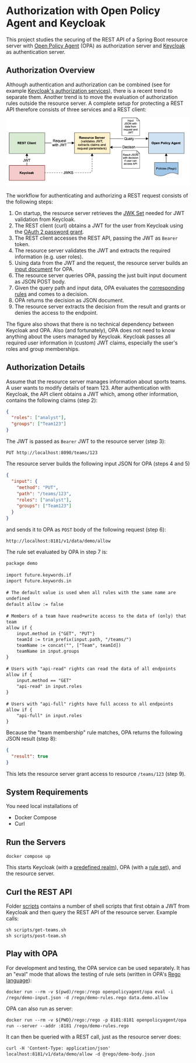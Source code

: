 # Authorization with Open Policy Agent and Keycloak
This project studies the securing of the REST API of a Spring Boot resource server
with [Open Policy Agent](https://www.openpolicyagent.org) (OPA) as authorization server
and [Keycloak](https://www.keycloak.org) as authentication server.

## Authorization Overview
Although authentication and authorization can be combined (see for example [Keycloak's authorization services](https://www.keycloak.org/docs/latest/authorization_services/)),
there is a recent trend to separate them. Another trend is to move the evaluation of authorization rules outside the resource server.
A complete setup for protecting a REST API therefore consists of three services and a REST client:

![Architecture](architecture.png)

The workflow for authenticating and authorizing a REST request consists of the following steps: 
1. On startup, the resource server retrieves the [JWK Set](https://datatracker.ietf.org/doc/html/rfc7517) needed for JWT validation from Keycloak.
2. The REST client (curl) obtains a JWT for the user from Keycloak using the [OAuth 2 password grant](https://oauth.net/2/grant-types/password/).
3. The REST client accesses the REST API, passing the JWT as `Bearer` token.
4. The resource server validates the JWT and extracts the required information (e.g. user roles).
5. Using data from the JWT and the request, the resource server builds an [input document](./rego/demo-body.json) for OPA.
6. The resource server queries OPA, passing the just built input document as JSON POST body.
7. Given the query path and input data, OPA evaluates the [corresponding rules](./rego/demo-rules.rego) and comes to a decision.
8. OPA returns the decision as JSON document.
9. The resource server extracts the decision from the result and grants or denies the access to the endpoint.

The figure also shows that there is no technical dependency between Keycloak and OPA.
Also (and fortunately), OPA does not need to know anything about the users managed by Keycloak.
Keycloak passes all required user information in (custom) JWT claims, especially the user's roles and group memberships.

## Authorization Details
Assume that the resource server manages information about sports teams.
A user wants to modify details of team 123.
After authentication with Keycloak, the API client obtains a JWT which, among other information,
contains the following claims (step 2):  
```json
{
  "roles": ["analyst"],
  "groups": ["Team123"]
}
```
The JWT is passed as `Bearer` JWT to the resource server (step 3): 
```
PUT http://localhost:8090/teams/123
```
The resource server builds the following input JSON for OPA (steps 4 and 5)
```json
{
  "input": {
    "method": "PUT",
    "path": "/teams/123",
    "roles": ["analyst"],
    "groups": ["Team123"]
  }
}
```
and sends it to OPA as `POST` body of the following request (step 6):
```
http://localhost:8181/v1/data/demo/allow
```

The rule set evaluated by OPA in step 7 is:
```rego
package demo

import future.keywords.if
import future.keywords.in

# The default value is used when all rules with the same name are undefined
default allow := false

# Members of a team have read+write access to the data of (only) that team
allow if {
    input.method in {"GET", "PUT"}
    teamId := trim_prefix(input.path, "/teams/")
    teamName := concat("", ["Team", teamId])
    teamName in input.groups
}

# Users with "api-read" rights can read the data of all endpoints
allow if {
    input.method == "GET"
    "api-read" in input.roles
}

# Users with "api-full" rights have full access to all endpoints
allow if {
    "api-full" in input.roles
}
```
Because the "team membership" rule matches, OPA returns the following JSON result (step 8):
```json
{
  "result": true
}
```
This lets the resource server grant access to resource `/teams/123` (step 9).

## System Requirements
You need local installations of
* Docker Compose
* Curl

## Run the Servers
```shell
docker compose up
```
This starts Keycloak (with a [predefined realm](./keycloak/demo-realm.json)),
OPA (with a [rule set](./rego/demo-rules.rego)), and the resource server.

## Curl the REST API
Folder [scripts](./scripts) contains a number of shell scripts that first obtain a JWT from Keycloak
and then query the REST API of the resource server. Example calls:

```shell
sh scripts/get-teams.sh
sh scripts/post-team.sh
```

## Play with OPA
For development and testing, the OPA service can be used separately.
It has an "eval" mode that allows the testing of rule sets (written in OPA's [Rego language](https://www.openpolicyagent.org/docs/latest/#rego)):

```shell
docker run --rm -v $(pwd)/rego:/rego openpolicyagent/opa eval -i /rego/demo-input.json -d /rego/demo-rules.rego data.demo.allow
```
OPA can also run as server:
```shell
docker run --rm -v ${PWD}/rego:/rego -p 8181:8181 openpolicyagent/opa run --server --addr :8181 /rego/demo-rules.rego
```
It can then be queried with a REST call, just as the resource server does: 
```shell
curl -H 'Content-Type: application/json' localhost:8181/v1/data/demo/allow -d @rego/demo-body.json
```
